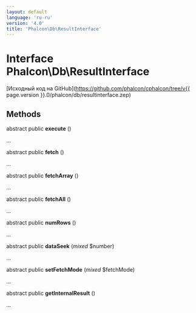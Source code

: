 ```yaml
---
layout: default
language: 'ru-ru'
version: '4.0'
title: 'Phalcon\Db\ResultInterface'
---
```


# Interface **Phalcon\Db\ResultInterface**

[Исходный код на GitHub](https://github.com/phalcon/cphalcon/tree/v{{ page.version }}.0/phalcon/db/resultinterface.zep)

## Methods

abstract public **execute** ()

...

abstract public **fetch** ()

...

abstract public **fetchArray** ()

...

abstract public **fetchAll** ()

...

abstract public **numRows** ()

...

abstract public **dataSeek** (*mixed* $number)

...

abstract public **setFetchMode** (*mixed* $fetchMode)

...

abstract public **getInternalResult** ()

...